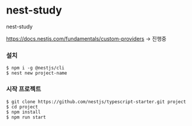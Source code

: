 # nest-study
nest-study

https://docs.nestjs.com/fundamentals/custom-providers
-> 진행중


### 설치
```
$ npm i -g @nestjs/cli
$ nest new project-name
```

### 시작 프로젝트
```
$ git clone https://github.com/nestjs/typescript-starter.git project
$ cd project
$ npm install
$ npm run start
```